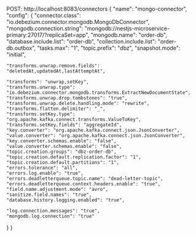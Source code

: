 POST: http://localhost:8083/connectors
{
"name": "mongo-connector",
"config": {
"connector.class": "io.debezium.connector.mongodb.MongoDbConnector",
"mongodb.connection.string": "mongodb://nestjs-microservice-primary:27017/?replicaSet=app",
"mongodb.name": "order-db",
"database.include.list": "order-db",
"collection.include.list": "order-db.outbox",
"tasks.max": "1",
"topic.prefix": "dbz",
"snapshot.mode": "initial",

    "transforms.unwrap.remove.fields": "deletedAt,updatedAt,lastAttemptAt",

    "transforms": "unwrap,setKey",
    "transforms.unwrap.type": "io.debezium.connector.mongodb.transforms.ExtractNewDocumentState",
    "transforms.unwrap.drop.tombstones": "true",
    "transforms.unwrap.delete.handling.mode": "rewrite",
    "transforms.flatten.delimiter": "_",
    "transforms.setKey.type": "org.apache.kafka.connect.transforms.ValueToKey",
    "transforms.setKey.fields": "aggregateId",
    "key.converter": "org.apache.kafka.connect.json.JsonConverter",
    "value.converter": "org.apache.kafka.connect.json.JsonConverter",
    "key.converter.schemas.enable": "false",
    "value.converter.schemas.enable": "false",
    "topic.creation.groups": "dbz-order-db",
    "topic.creation.default.replication.factor": "1",
    "topic.creation.default.partitions": "1",
    "errors.tolerance": "all",
    "errors.log.enable": "true",
    "errors.deadletterqueue.topic.name": "dead-letter-topic",
    "errors.deadletterqueue.context.headers.enable": "true",
    "field.name.adjustment.mode": "avro",
    "sanitize.field.names": "true",
    "database.history.logging.enabled": "true",

    "log.connection.messages": "true",
    "mongodb.log.connection": "true"

}
}
